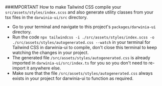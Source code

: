 ###IMPORTANT
How to make Tailwind CSS compile your ```src/assets/styles/index.scss``` and 
also generate utility classes from your tsx files in the ```darwinia-ui/src``` directory. 
* Go to your terminal and navigate to this project's 
```packages/darwinia-ui``` directory. 
* Run the code 
```npx tailwindcss -i ./src/assets/styles/index.scss -o ./src/assets/styles/autogenerated.css --watch```
in your terminal for Tailwind CSS in darwinia-ui to compile, don't close this terminal to keep watching the changes in your project.
* The generated file ```/src/assets/styles/autogenerated.css``` is already imported in ```darwinia-ui/src/index.ts``` for you so you don't need to re-import it anywhere else.
* Make sure that the file ```/src/assets/styles/autogenerated.css``` always exists in your project for darwinia-ui to function as required.
